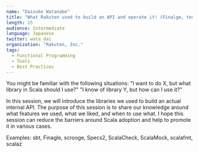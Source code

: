 ```yaml
---
name: "Daisuke Watanabe"
title: "What Rakuten used to build an API and operate it! (Finalge, testing, code formatter, functional programming, etc)"
length: 15
audience: Intermediate
language: Japanese
twitter: wata_dai
organization: "Rakuten, Inc."
tags:
  - Functional Programming
  - Tools
  - Best Practices
---
```

You might be familiar with the following situations:
"I want to do X, but what library in Scala should I use?"
"I know of library Y, but how can I use it?"

In this session, we will introduce the libraries we used to build an actual internal API.
The purpose of this session is to share our knowledge around what features we used, what we liked, and when to use what.
I hope this session can reduce the barriers around Scala adoption and help to promote it in various cases.

Examples: sbt, Finagle, scrooge, Specs2, ScalaCheck, ScalaMock, scalafmt, scalaz

